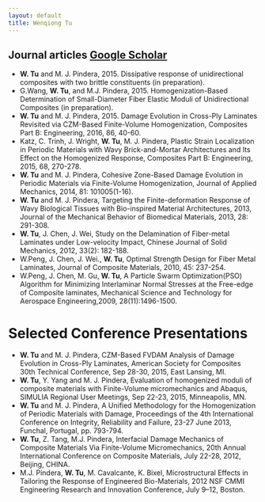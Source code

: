 ```yaml
---
layout: default
title: Wenqiong Tu
---
```

## Journal articles [Google Scholar](https://scholar.google.com/citations?user=u28-S4gAAAAJ&hl=en)

* **W. Tu** and M. J. Pindera, 2015. Dissipative response of unidirectional composites with two brittle constituents (in preparation).
*  G.Wang, **W. Tu**, and M.J. Pindera, 2015. Homogenization-Based Determination of Small-Diameter Fiber Elastic Moduli of Unidirectional Composites (in preparation).
* **W. Tu** and M. J. Pindera, 2015. Damage Evolution in Cross-Ply Laminates Revisited via CZM-Based Finite-Volume Homogenization, Composites Part B: Engineering, 2016, 86, 40-60.
* Katz, C. Trinh, J. Wright, **W. Tu**, M. J. Pindera, Plastic Strain Localization in Periodic Materials with Wavy Brick-and-Mortar Architectures and Its Effect on the Homogenized Response, Composites Part B: Engineering, 2015, 68, 270-278.
* **W. Tu** and M. J. Pindera, Cohesive Zone-Based Damage Evolution in Periodic Materials via Finite-Volume   Homogenization, Journal of Applied Mechanics, 2014, 81: 101005(1-16).
* **W. Tu** and M. J. Pindera, Targeting the Finite-deformation Response of Wavy Biological Tissues with Bio-inspired Material Architectures, 2013,  Journal of the Mechanical Behavior of Biomedical Materials, 2013, 28: 291-308.
* **W. Tu**, J. Chen, J. Wei, Study on the Delamination of Fiber-metal Laminates under Low-velocity Impact, Chinese Journal of Solid Mechanics, 2012, 33(2): 182-188.
* W.Peng, J. Chen, J. Wei., **W. Tu**, Optimal Strength Design for Fiber Metal Laminates, Journal of Composite Materials, 2010, 45: 237-254.
* W.Peng, J. Chen, M. Gu, **W. Tu**, A Particle Swarm Optimization(PSO) Algorithm for Minimizing Interlaminar Normal Stresses at the Free-edge of Composite laminates, Mechanical Science and Technology for Aerospace Engineering,2009, 28(11):1496-1500.

# Selected Conference Presentations
* **W. Tu** and M. J. Pindera, CZM-Based FVDAM Analysis of Damage Evolution in Cross-Ply Laminates, American Society for Composites 30th Technical Conference, Sep 28-30, 2015, East Lansing, MI. 
* **W. Tu**, Y. Yang and M. J. Pindera, Evaluation of homogenized moduli of composite materials with Finite-Volume micromechanics and Abaqus, SIMULIA Regional User Meetings, Sep 22-23, 2015, Minneapolis, MN.  
* **W. Tu** and M. J. Pindera, A Unified Methodology for the Homogenization of Periodic Materials with Damage, Proceedings of the 4th International Conference on Integrity, Reliability and Failure, 23-27 June 2013, Funchal, Portugal, pp. 793-794. 
* **W. Tu**, Z. Tang, M.J. Pindera, Interfacial Damage Mechanics of Composite Materials Via Finite-Volume Micromechanics, 20th Annual International Conference on Composite Materials, July 22-28, 2012, Beijing, CHINA.
* M.J. Pindera, **W. Tu**, M. Cavalcante, K. Bixel, Microstructural Effects in Tailoring the Response of Engineered Bio-Materials, 2012 NSF CMMI Engineering Research and Innovation Conference, July 9–12, Boston.